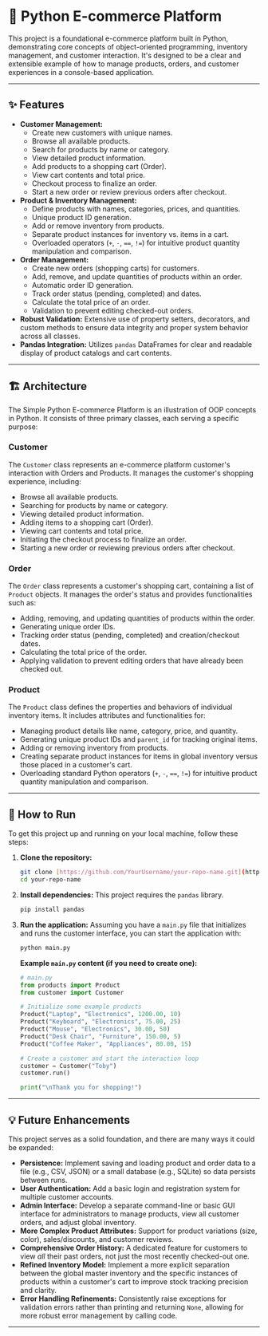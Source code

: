 # 🛒 Python E-commerce Platform

This project is a foundational e-commerce platform built in Python, demonstrating core concepts of object-oriented programming, inventory management, and customer interaction. It's designed to be a clear and extensible example of how to manage products, orders, and customer experiences in a console-based application.

---

## ✨ Features

* **Customer Management:**
    * Create new customers with unique names.
    * Browse all available products.
    * Search for products by name or category.
    * View detailed product information.
    * Add products to a shopping cart (Order).
    * View cart contents and total price.
    * Checkout process to finalize an order.
    * Start a new order or review previous orders after checkout.
* **Product & Inventory Management:**
    * Define products with names, categories, prices, and quantities.
    * Unique product ID generation.
    * Add or remove inventory from products.
    * Separate product instances for inventory vs. items in a cart.
    * Overloaded operators (`+`, `-`, `==`, `!=`) for intuitive product quantity manipulation and comparison.
* **Order Management:**
    * Create new orders (shopping carts) for customers.
    * Add, remove, and update quantities of products within an order.
    * Automatic order ID generation.
    * Track order status (pending, completed) and dates.
    * Calculate the total price of an order.
    * Validation to prevent editing checked-out orders.
* **Robust Validation:** Extensive use of property setters, decorators, and custom methods to ensure data integrity and proper system behavior across all classes.
* **Pandas Integration:** Utilizes `pandas` DataFrames for clear and readable display of product catalogs and cart contents.

---

## 🏗️ Architecture

The Simple Python E-commerce Platform is an illustration of OOP concepts in Python. It consists of three primary classes, each serving a specific purpose:

### Customer

The `Customer` class represents an e-commerce platform customer's interaction with Orders and Products. It manages the customer's shopping experience, including:

* Browse all available products.
* Searching for products by name or category.
* Viewing detailed product information.
* Adding items to a shopping cart (Order).
* Viewing cart contents and total price.
* Initiating the checkout process to finalize an order.
* Starting a new order or reviewing previous orders after checkout.

### Order

The `Order` class represents a customer's shopping cart, containing a list of `Product` objects. It manages the order's status and provides functionalities such as:

* Adding, removing, and updating quantities of products within the order.
* Generating unique order IDs.
* Tracking order status (pending, completed) and creation/checkout dates.
* Calculating the total price of the order.
* Applying validation to prevent editing orders that have already been checked out.

### Product

The `Product` class defines the properties and behaviors of individual inventory items. It includes attributes and functionalities for:

* Managing product details like name, category, price, and quantity.
* Generating unique product IDs and `parent_id` for tracking original items.
* Adding or removing inventory from products.
* Creating separate product instances for items in global inventory versus those placed in a customer's cart.
* Overloading standard Python operators (`+`, `-`, `==`, `!=`) for intuitive product quantity manipulation and comparison.

---

## 🚀 How to Run

To get this project up and running on your local machine, follow these steps:

1.  **Clone the repository:**
    ```bash
    git clone [https://github.com/YourUsername/your-repo-name.git](https://github.com/YourUsername/your-repo-name.git) # Replace with your actual repo URL
    cd your-repo-name
    ```
2.  **Install dependencies:**
    This project requires the `pandas` library.
    ```bash
    pip install pandas
    ```
3.  **Run the application:**
    Assuming you have a `main.py` file that initializes and runs the customer interface, you can start the application with:
    ```bash
    python main.py
    ```

    **Example `main.py` content (if you need to create one):**
    ```python
    # main.py
    from products import Product
    from customer import Customer

    # Initialize some example products
    Product("Laptop", "Electronics", 1200.00, 10)
    Product("Keyboard", "Electronics", 75.00, 25)
    Product("Mouse", "Electronics", 30.00, 50)
    Product("Desk Chair", "Furniture", 150.00, 5)
    Product("Coffee Maker", "Appliances", 80.00, 15)

    # Create a customer and start the interaction loop
    customer = Customer("Toby")
    customer.run()

    print("\nThank you for shopping!")
    ```

---

## 💡 Future Enhancements

This project serves as a solid foundation, and there are many ways it could be expanded:

* **Persistence:** Implement saving and loading product and order data to a file (e.g., CSV, JSON) or a small database (e.g., SQLite) so data persists between runs.
* **User Authentication:** Add a basic login and registration system for multiple customer accounts.
* **Admin Interface:** Develop a separate command-line or basic GUI interface for administrators to manage products, view all customer orders, and adjust global inventory.
* **More Complex Product Attributes:** Support for product variations (size, color), sales/discounts, and customer reviews.
* **Comprehensive Order History:** A dedicated feature for customers to view *all* their past orders, not just the most recently checked-out one.
* **Refined Inventory Model:** Implement a more explicit separation between the global master inventory and the specific instances of products within a customer's cart to improve stock tracking precision and clarity.
* **Error Handling Refinements:** Consistently raise exceptions for validation errors rather than printing and returning `None`, allowing for more robust error management by calling code.

---
